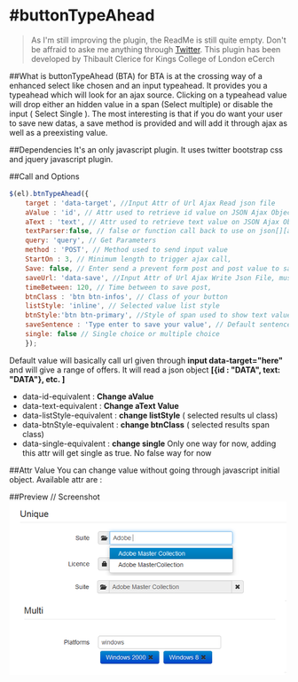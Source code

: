 #buttonTypeAhead
=========================

  > As I'm still improving the plugin, the ReadMe is still quite empty. Don't be affraid to aske me anything through [Twitter](https://twitter.com/PonteIneptique). 
  > This plugin has been developed by Thibault Clerice for Kings College of London eCerch
	
	
##What is buttonTypeAhead (BTA) for
BTA is at the crossing way of a enhanced select like chosen and an input typeahead. It provides you a typeahead which will look for an ajax source. Clicking on a typeahead value will drop either an hidden value in a span (Select multiple) or disable the input ( Select Single ).
The most interesting is that if you do want your user to save new datas, a save method is provided and will add it through ajax as well as a preexisting value.

##Dependencies
It's an only javascript plugin. It uses twitter bootstrap css and jquery javascript plugin.

##Call and Options

```js
$(el).btnTypeAhead({
	target : 'data-target', //Input Attr of Url Ajax Read json file
	aValue : 'id', // Attr used to retrieve id value on JSON Ajax Object
	aText : 'text', // Attr used to retrieve text value on JSON Ajax Object,
	textParser:false, // false or function call back to use on json[][aText]
	query: 'query', // Get Parameters
	method : 'POST', // Method used to send input value
	StartOn : 3, // Minimum length to trigger ajax call,
	Save: false, // Enter send a prevent form post and post value to same or to saveUrl,
	saveUrl: 'data-save', //Input Attr of Url Ajax Write Json File, must use same key than trget file 
	timeBetween: 120, // Time between to save post,
	btnClass : 'btn btn-infos', // Class of your button
	listStyle: 'inline', // Selected value list style
	btnStyle:'btn btn-primary', //Style of span used to show text value and hidden input with id value
	saveSentence : 'Type enter to save your value', // Default sentence when saving is true and no results are given
	single: false // Single choice or multiple choice
	});
```

Default value will basically call url given through **input data-target="here"** and will give a range of offers. It will read a json object **[{id : "DATA", text: "DATA"}, etc. ]**
 + data-id-equivalent : **Change aValue**
 + data-text-equivalent : **Change aText Value**
 + data-listStyle-equivalent : **change listStyle** ( selected results ul class)
 + data-btnStyle-equivalent : **change btnClass** ( selected results span class)
 + data-single-equivalent : **change single** Only one way for now, adding this attr will get single as true. No false way for now

##Attr Value
You can change value without going through javascript initial object. Available attr are :


##Preview // Screenshot
![Alt text](/mdFiles/preview.png "Screenshot")
